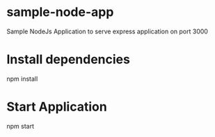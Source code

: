# sample-node-app
Sample NodeJs Application to serve express application on port 3000

# Install dependencies 
npm install

# Start Application
npm start
